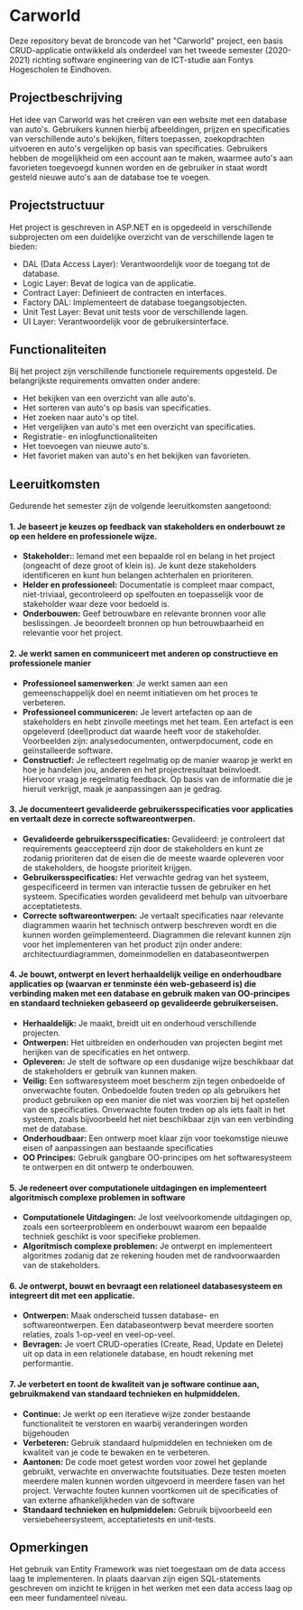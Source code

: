 
# Carworld
Deze repository bevat de broncode van het "Carworld" project, een basis CRUD-applicatie ontwikkeld als onderdeel van het tweede semester (2020-2021) richting software engineering van de ICT-studie aan Fontys Hogescholen te Eindhoven.

## Projectbeschrijving
Het idee van Carworld was het creëren van een website met een database van auto's. Gebruikers kunnen hierbij afbeeldingen, prijzen en specificaties van verschillende auto's bekijken, filters toepassen, zoekopdrachten uitvoeren en auto's vergelijken op basis van specificaties. Gebruikers hebben de mogelijkheid om een account aan te maken, waarmee auto's aan favorieten toegevoegd kunnen worden en de gebruiker in staat wordt gesteld nieuwe auto's aan de database toe te voegen.

## Projectstructuur
Het project is geschreven in ASP.NET en is opgedeeld in verschillende subprojecten om een duidelijke overzicht van de verschillende lagen te bieden:

- DAL (Data Access Layer): Verantwoordelijk voor de toegang tot de database.
- Logic Layer: Bevat de logica van de applicatie.
- Contract Layer: Definieert de contracten en interfaces.
- Factory DAL: Implementeert de database toegangsobjecten.
- Unit Test Layer: Bevat unit tests voor de verschillende lagen.
- UI Layer: Verantwoordelijk voor de gebruikersinterface.

## Functionaliteiten
Bij het project zijn verschillende functionele requirements opgesteld. De belangrijkste requirements omvatten onder andere:

- Het bekijken van een overzicht van alle auto's.
- Het sorteren van auto's op basis van specificaties.
- Het zoeken naar auto's op titel.
- Het vergelijken van auto's met een overzicht van specificaties.
- Registratie- en inlogfunctionaliteiten
- Het toevoegen van nieuwe auto's.
- Het favoriet maken van auto's en het bekijken van favorieten.

## Leeruitkomsten
Gedurende het semester zijn de volgende leeruitkomsten aangetoond:

#### 1. Je baseert je keuzes op feedback van stakeholders en onderbouwt ze op een heldere en professionele wijze.
- **Stakeholder:**: Iemand met een bepaalde rol en belang in het project (ongeacht of deze groot of klein is). Je kunt deze stakeholders identificeren en kunt hun belangen achterhalen en prioriteren.
- **Helder en professioneel:** Documentatie is compleet maar compact, niet-triviaal, gecontroleerd op spelfouten en toepasselijk voor de stakeholder waar deze voor bedoeld is.
- **Onderbouwen:** Geef betrouwbare en relevante bronnen voor alle beslissingen. Je beoordeelt bronnen op hun betrouwbaarheid en relevantie voor het project.

#### 2. Je werkt samen en communiceert met anderen op constructieve en professionele manier
- **Professioneel samenwerken**: Je werkt samen aan een gemeenschappelijk doel en neemt initiatieven om het proces te verbeteren.
- **Professioneel communiceren:** Je levert artefacten op aan de stakeholders en hebt zinvolle meetings met het team. Een artefact is een opgeleverd (deel)product dat waarde heeft voor de stakeholder. Voorbeelden zijn: analysedocumenten, ontwerpdocument, code en geïnstalleerde software.
- **Constructief:** Je reflecteert regelmatig op de manier waarop je werkt en hoe je handelen jou, anderen en het projectresultaat beïnvloedt. Hiervoor vraag je regelmatig feedback. Op basis van de informatie die je hieruit verkrijgt, maak je aanpassingen aan je gedrag.

#### 3. Je documenteert gevalideerde gebruikersspecificaties voor applicaties en vertaalt deze in correcte softwareontwerpen.
- **Gevalideerde gebruikersspecificaties:** Gevalideerd: je controleert dat requirements geaccepteerd zijn door de stakeholders en kunt ze zodanig prioriteren dat de eisen die de meeste waarde opleveren voor de stakeholders, de hoogste prioriteit krijgen.
- **Gebruikersspecificaties:** Het verwachte gedrag van het systeem, gespecificeerd in termen van interactie tussen de gebruiker en het systeem. Specificaties worden gevalideerd met behulp van uitvoerbare acceptatietests.
- **Correcte softwareontwerpen:** Je vertaalt specificaties naar relevante diagrammen waarin het technisch ontwerp beschreven wordt en die kunnen worden geïmplementeerd. Diagrammen die relevant kunnen zijn voor het implementeren van het product zijn onder andere: architectuurdiagrammen, domeinmodellen en databaseontwerpen

#### 4. Je bouwt, ontwerpt en levert herhaaldelijk veilige en onderhoudbare applicaties op (waarvan er tenminste één web-gebaseerd is) die verbinding maken met een database en gebruik maken van OO-principes en standaard technieken gebaseerd op gevalideerde gebruikerseisen.
- **Herhaaldelijk:** Je maakt, breidt uit en onderhoud verschillende projecten.
- **Ontwerpen:** Het uitbreiden en onderhouden van projecten begint met herijken van de specificaties en het ontwerp.
- **Opleveren:** Je stelt de software op een dusdanige wijze beschikbaar dat de stakeholders er gebruik van kunnen maken.
- **Veilig:** Een softwaresysteem moet bescherm zijn tegen onbedoelde of onverwachte fouten. Onbedoelde fouten treden op als gebruikers het product gebruiken op een manier die niet was voorzien bij het opstellen van de specificaties. Onverwachte fouten treden op als iets faalt in het systeem, zoals bijvoorbeeld het niet beschikbaar zijn van een verbinding met de database.
- **Onderhoudbaar:** Een ontwerp moet klaar zijn voor toekomstige nieuwe eisen of aanpassingen aan bestaande specificaties
- **OO Principes:** Gebruik gangbare OO-principes om het softwaresysteem te ontwerpen en dit ontwerp te onderbouwen.

#### 5. Je redeneert over computationele uitdagingen en implementeert algoritmisch complexe problemen in software
- **Computationele Uitdagingen:** Je lost veelvoorkomende uitdagingen op, zoals een sorteerprobleem en onderbouwt waarom een bepaalde techniek geschikt is voor specifieke problemen.
- **Algoritmisch complexe problemen:** Je ontwerpt en implementeert algoritmes zodanig dat ze rekening houden met de randvoorwaarden van de stakeholders.

#### 6. Je ontwerpt, bouwt en bevraagt een relationeel databasesysteem en integreert dit met een applicatie.
- **Ontwerpen:** Maak onderscheid tussen database- en softwareontwerpen. Een databaseontwerp bevat meerdere soorten relaties, zoals 1-op-veel en veel-op-veel.
- **Bevragen:** Je voert CRUD-operaties (Create, Read, Update en Delete) uit op data in een relationele database, en houdt rekening met performantie.

#### 7. Je verbetert en toont de kwaliteit van je software continue aan, gebruikmakend van standaard technieken en hulpmiddelen.
- **Continue:** Je werkt op een iteratieve wijze zonder bestaande functionaliteit te verstoren en waarbij veranderingen worden bijgehouden
- **Verbeteren:** Gebruik standaard hulpmiddelen en technieken om de kwaliteit van je code te bewaken en te verbeteren.
- **Aantonen:** De code moet getest worden voor zowel het geplande gebruikt, verwachte en onverwachte foutsituaties. Deze testen moeten meerdere malen kunnen worden uitgevoerd in meerdere fasen van het project. Verwachte fouten kunnen voortkomen uit de specificaties of van externe afhankelijkheden van de software
- **Standaard technieken en hulpmiddelen:** Gebruik bijvoorbeeld een versiebeheersysteem, acceptatietests en unit-tests.

## Opmerkingen
Het gebruik van Entity Framework was niet toegestaan om de data access laag te implementeren. In plaats daarvan zijn eigen SQL-statements geschreven om inzicht te krijgen in het werken met een data access laag op een meer fundamenteel niveau.
